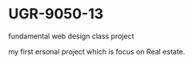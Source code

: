 # UGR-9050-13
fundamental web design class project

my first ersonal project which is focus on Real estate.
